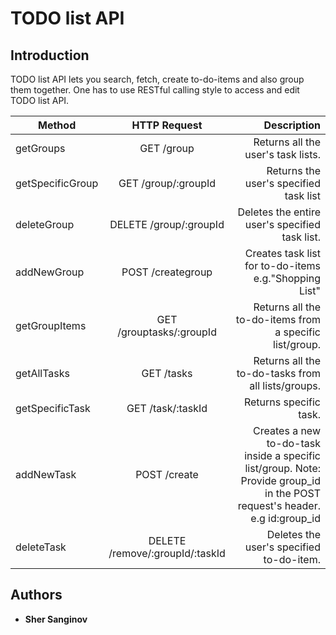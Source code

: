 # TODO list API



## Introduction

TODO list API lets you search, fetch, create to-do-items and also group them together. One has to use RESTful calling style to access and edit TODO list API.


| Method       	 | HTTP Request  	| Description|
| ------------- |:-------------:	| -----:      |
| getGroups     | GET  /group           | Returns all the user's task lists.|
| getSpecificGroup| GET /group/:groupId | Returns the user's specified task list |
| deleteGroup   | DELETE /group/:groupId| Deletes the entire user's specified task list. |
| addNewGroup   | POST  /creategroup    | Creates task list for to-do-items e.g."Shopping List"|
|getGroupItems  | GET  /grouptasks/:groupId | Returns all the to-do-items from a specific list/group.|
| getAllTasks   | GET  /tasks           | Returns all the to-do-tasks from all lists/groups.|
| getSpecificTask| GET  /task/:taskId  | Returns specific task.|
| addNewTask   | POST  /create         | Creates a new to-do-task inside a specific list/group. Note: Provide group_id in the POST request's header. e.g id:group_id|
| deleteTask    | DELETE  /remove/:groupId/:taskId| Deletes the user's specified to-do-item.|

## Authors

* **Sher Sanginov**
